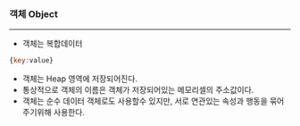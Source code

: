 ### 객체 Object
---

- 객체는 복합데이터
```javascript
{key:value}
```

- 객체는 Heap 영역에 저장되어진다.
- 통상적으로 객체의 이름은 객체가 저장되어있는 메모리셀의 주소값이다.
- 객체는 순수 데이터 객체로도 사용할수 있지만, 서로 연관있는 속성과 행동을 묶어주기위해 사용한다.